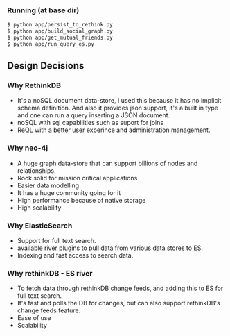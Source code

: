 ### Running (at base dir)

```bash
$ python app/persist_to_rethink.py
$ python app/build_social_graph.py
$ python app/get_mutual_friends.py
$ python app/run_query_es.py
```

## Design Decisions

### Why RethinkDB

- It's a noSQL document data-store, I used this because it has no implicit schema definition. And also it provides json support, it's a built in type and one can run a query inserting a JSON document.
- noSQL with sql capabilities such as suport for joins
- ReQL with a better user experince and administration management.


### Why neo-4j

- A huge graph data-store that can support billions of nodes and relationships.
- Rock solid for mission critical applications
- Easier data modelling
- It has a huge community going for it
- High performance because of native storage
- High scalability


### Why ElasticSearch

- Support for full text search.
- available river plugins to pull data from various data stores to ES.
- Indexing and fast access to search data.


### Why rethinkDB - ES river

- To fetch data through rethinkDB change feeds, and adding this to ES for full text search.
- It's fast and polls the DB for changes, but can also support rethinkDB's change feeds feature.
- Ease of use
- Scalability